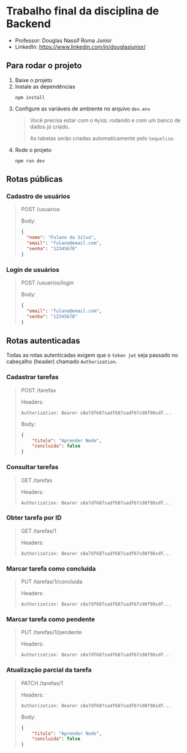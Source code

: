 # Trabalho final da disciplina de Backend

- Professor: Douglas Nassif Roma Junior
- LinkedIn: https://www.linkedin.com/in/douglasjunior/

## Para rodar o projeto

1. Baixe o projeto
1. Instale as dependências
    ```
    npm install
    ```
1. Configure as variáveis de ambiente no arquivo `dev.env`
    > Você precisa estar com o `MySQL` rodando e com um banco de dados já criado.
    > 
    > As tabelas serão criadas automaticamente pelo `Sequelize`.
1. Rode o projeto
    ```
    npm run dev
    ```

## Rotas públicas

### Cadastro de usuários 

> POST /usuarios
>
> Body:
> ```json
> {
>   "nome": "Fulano da Silva",
>   "email": "fulano@email.com",
>   "senha": "12345678"
> }
> ```

### Login de usuários 

> POST /usuarios/login
>
> Body:
> ```json
> {
>   "email": "fulano@email.com",
>   "senha": "12345678"
> }
> ```

## Rotas autenticadas

Todas as rotas autenticadas exigem que o `token jwt` seja passado no cabeçalho (header) chamado `Authorization`.

### Cadastrar tarefas

> POST /tarefas
>
> Headers:
> ```properties
> Authorization: Bearer s8a7df687sadf687sadf67s98f98sdf...
> ```
>
> Body:
> ```json
> {
>     "titulo": "Aprender Node",
>     "concluida": false
> }
> ```

### Consultar tarefas

> GET /tarefas
>
> Headers:
> ```properties
> Authorization: Bearer s8a7df687sadf687sadf67s98f98sdf...
> ```

### Obter tarefa por ID

> GET /tarefas/1
>
> Headers:
> ```properties
> Authorization: Bearer s8a7df687sadf687sadf67s98f98sdf...
> ```

### Marcar tarefa como concluída

> PUT /tarefas/1/concluida
>
> Headers:
> ```properties
> Authorization: Bearer s8a7df687sadf687sadf67s98f98sdf...
> ```

### Marcar tarefa como pendente

> PUT /tarefas/1/pendente
>
> Headers:
> ```properties
> Authorization: Bearer s8a7df687sadf687sadf67s98f98sdf...
> ```

### Atualização parcial da tarefa

> PATCH /tarefas/1
>
> Headers:
> ```properties
> Authorization: Bearer s8a7df687sadf687sadf67s98f98sdf...
> ```
>
> Body:
> ```json
> {
>     "titulo": "Aprender Node",
>     "concluida": false
> }
> ```
